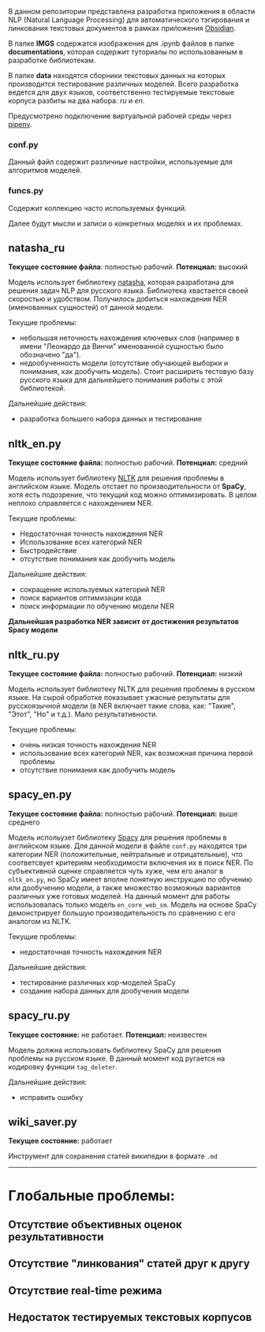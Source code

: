 В данном репозитории представлена разработка приложения в области NLP (Natural Language Processing) для автоматического тэгирования и линкования текстовых документов в рамках приложения [Obsidian](https://obsidian.md/).

В папке **IMGS** содержатся изображения для .ipynb файлов в папке **documentations**, которая содержит туториалы по использованным в разработке библиотекам.

В папке **data** находятся сборники текстовых данных на которых производится тестирование различных моделей. Всего разработка ведется для двух языков, соответственно тестируемые текстовые корпуса разбиты на два набора: *ru* и *en*. 

Предусмотрено подключение виртуальной рабочей среды через [pipenv](https://pypi.org/project/pipenv/).

### conf.py
Данный файл содержит различные настройки, используемые для алгоритмов моделей.

### funcs.py
Содержит коллекцию часто используемых функций.

Далее будут мысли и записи о конкретных моделях и их проблемах.

## natasha_ru
**Текущее состояние файла**: полностью рабочий.
**Потенциал:** высокий

Модель использует библиотеку [natasha](https://pypi.org/project/natasha/), которая разработана для решения задач NLP для русского языка. Библиотека хвастается своей скоростью и удобством. Получилось добиться нахождения NER (именованных сущностей) от данной модели. 

Текущие проблемы:
- небольшая неточность нахождения ключевых слов (например в имени "Леонардо да Винчи" именованной сущностью было обозначено "да").
- недообученность модели (отсутствие обучающей выборки и понимания, как дообучить модель). Стоит расширить тестовую базу русского языка для дальнейшего понимания работы с этой библиотекой.

Дальнейшие действия:
- разработка большего набора данных и тестирование

## nltk_en.py
**Текущее состояние файла:** полностью рабочий.
**Потенциал:** средний

Модель использует библиотеку [NLTK](https://pypi.org/project/nltk/) для решения проблемы в английском языке. Модель отстает по производительности от **SpaCy**, хотя есть подозрение, что текущий код можно оптимизировать. В целом неплохо справляется с нахождением NER.

Текущие проблемы:
- Недостаточная точность нахождения NER
- Использование всех категорий NER
- Быстродействие
- отсутствие понимания как дообучить модель

Дальнейшие действия:
- сокращение используемых категорий NER
- поиск вариантов оптимизации кода
- поиск информации по обучению модели NER

**Дальнейшая разработка NER зависит от достижения результатов Spacy модели**

## nltk_ru.py
**Текущее состояние файла:** полностью рабочий.
**Потенциал:** низкий

Модель использует библиотеку NLTK для решения проблемы в русском языке. На сырой обработке показывает ужасные результаты для русскоязычной модели (в NER включает такие слова, как: "Такие", "Этот", "Но" и т.д.). Мало результативности.

Текущие проблемы:
- очень низкая точность нахождения NER
- использование всех категорий NER, как возможная причина первой проблемы
- отсутствие понимания как дообучить модель

## spacy_en.py
**Текущее состояние файла:** полностью рабочий.
**Потенциал:** выше среднего

Модель испольузет библиотеку [Spacy](https://spacy.io/) для решения проблемы в английском языке. Для данной модели в файле `conf.py` находятся три категории NER (положительные, нейтральные и отрицательные), что соответсвует критериям необходимости включения их в поиск NER. По субъективной оценке справляется чуть хуже, чем его аналог в `nltk_en.py`, но SpaCy имеет вполне понятную инструкцию по обучению или дообучению модели, а также множество возможных вариантов различных уже готовых моделей. На данный момент для работы использовалась только модель `en_core_web_sm`. Модель на основе SpaCy демонстрирует большую производительность по сравнению с его аналогом из NLTK.

Текущие проблемы:
- недостаточная точность нахождения NER

Дальнейшие действия:
- тестирование различных кор-моделей SpaCy
- создание набора данных для дообучения модели

## spacy_ru.py
**Текущее состояние:** не работает. **Потенциал:** неизвестен

Модель должна использовать библиотеку SpaCy для решения проблемы на русском языке. В данный момент код ругается на кодировку функции `tag_deleter`.

Дальнейшие действия:
- исправить ошибку

## wiki_saver.py
**Текущее состояние:** работает

Инструмент для сохранения статей википедии в формате `.md`

---
# Глобальные проблемы:
## Отсутствие объективных оценок результативности
## Отсутствие "линкования" статей друг к другу
## Отсутствие real-time режима
## Недостаток тестируемых текстовых корпусов


